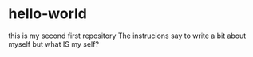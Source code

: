 # hello-world
this is my second first repository
The instrucions say to write a bit about myself but what IS my self?

